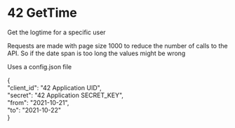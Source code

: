# 42 GetTime

Get the logtime for a specific user

Requests are made with page size 1000 to reduce the number of calls to the API. So if the date span is too long the values might be wrong

Uses a config.json file

{  
	"client_id": "42 Application UID",  
	"secret": "42 Application SECRET_KEY",  
	"from": "2021-10-21",  
	"to": "2021-10-22"  
}  
